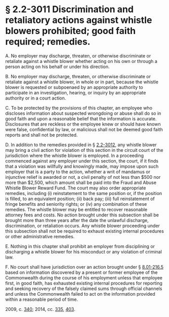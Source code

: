 # § 2.2-3011 Discrimination and retaliatory actions against whistle blowers prohibited; good faith required; remedies.

<p>A. No employer may discharge, threaten, or otherwise discriminate or retaliate against a whistle blower whether acting on his own or through a person acting on his behalf or under his direction.</p><p>B. No employer may discharge, threaten, or otherwise discriminate or retaliate against a whistle blower, in whole or in part, because the whistle blower is requested or subpoenaed by an appropriate authority to participate in an investigation, hearing, or inquiry by an appropriate authority or in a court action.</p><p>C. To be protected by the provisions of this chapter, an employee who discloses information about suspected wrongdoing or abuse shall do so in good faith and upon a reasonable belief that the information is accurate. Disclosures that are reckless or the employee knew or should have known were false, confidential by law, or malicious shall not be deemed good faith reports and shall not be protected.</p><p>D. In addition to the remedies provided in § <a href='http://law.lis.virginia.gov/vacode/2.2-3012/'>2.2-3012</a>, any whistle blower may bring a civil action for violation of this section in the circuit court of the jurisdiction where the whistle blower is employed. In a proceeding commenced against any employer under this section, the court, if it finds that a violation was willfully and knowingly made, may impose upon such employer that is a party to the action, whether a writ of mandamus or injunctive relief is awarded or not, a civil penalty of not less than $500 nor more than $2,500, which amount shall be paid into the Fraud and Abuse Whistle Blower Reward Fund. The court may also order appropriate remedies, including (i) reinstatement to the same position or, if the position is filled, to an equivalent position; (ii) back pay; (iii) full reinstatement of fringe benefits and seniority rights; or (iv) any combination of these remedies. The whistle blower may be entitled to recover reasonable attorney fees and costs. No action brought under this subsection shall be brought more than three years after the date the unlawful discharge, discrimination, or retaliation occurs. Any whistle blower proceeding under this subsection shall not be required to exhaust existing internal procedures or other administrative remedies.</p><p>E. Nothing in this chapter shall prohibit an employer from disciplining or discharging a whistle blower for his misconduct or any violation of criminal law.</p><p>F. No court shall have jurisdiction over an action brought under § <a href='http://law.lis.virginia.gov/vacode/8.01-216.5/'>8.01-216.5</a> based on information discovered by a present or former employee of the Commonwealth during the course of his employment unless that employee first, in good faith, has exhausted existing internal procedures for reporting and seeking recovery of the falsely claimed sums through official channels and unless the Commonwealth failed to act on the information provided within a reasonable period of time.</p><p>2009, c. <a href='http://lis.virginia.gov/cgi-bin/legp604.exe?091+ful+CHAP0340'>340</a>; 2014, cc. <a href='http://lis.virginia.gov/cgi-bin/legp604.exe?141+ful+CHAP0335'>335</a>, <a href='http://lis.virginia.gov/cgi-bin/legp604.exe?141+ful+CHAP0403'>403</a>.</p>